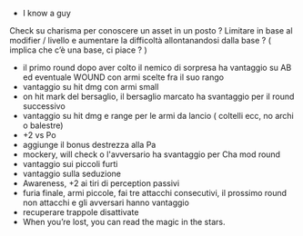 - I know a guy

Check su charisma per conoscere un asset in un posto ?
Limitare in base al modifier / livello e aumentare la difficoltà allontanandosi dalla base ? ( implica che c’è una base, ci piace ? )


- il primo round dopo aver colto il nemico di sorpresa ha vantaggio su AB ed eventuale WOUND con armi scelte fra il suo rango
- vantaggio su hit dmg con armi small
- on hit mark del bersaglio, il bersaglio marcato ha svantaggio per il round successivo
- vantaggio su hit dmg e range per le armi da lancio ( coltelli ecc, no archi o balestre)
- +2 vs Po
- aggiunge il bonus destrezza alla Pa
- mockery, will check o l'avversario ha svantaggio per Cha mod round
- vantaggio sui piccoli furti
- vantaggio sulla seduzione
- Awareness, +2 ai tiri di perception passivi
- furia finale, armi piccole, fai tre attacchi consecutivi, il prossimo round non attacchi e gli avversari hanno vantaggio
- recuperare trappole disattivate
- When you’re lost, you can read the
magic in the stars.

